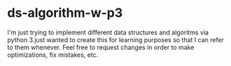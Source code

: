 # ds-algorithm-w-p3
I'm just trying to implement different data structures and algoritms via python 3.just wanted to create this for learning purposes so that I can refer to them whenever. Feel free to request changes in order to make optimizations, fix mistakes, etc. 
